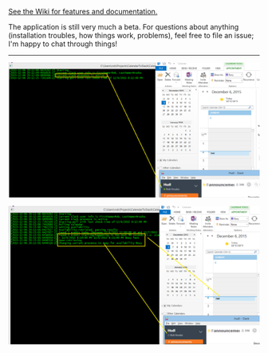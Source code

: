 [See the Wiki for features and documentation.](https://github.com/robhruska/CalendarToSlack/wiki)

The application is still very much a beta. For questions about anything (installation troubles, how things work, problems), feel free to file an issue; I'm happy to chat through things!

-----


![active](docs/calendar-to-slack-active.png)

![away](docs/calendar-to-slack-away.png)
